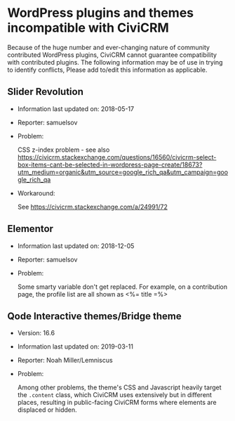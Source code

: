 # WordPress plugins and themes incompatible with CiviCRM

Because of the huge number and ever-changing nature of community contributed WordPress plugins, CiviCRM cannot guarantee compatibility with contributed plugins. The following information may be of use in trying to identify conflicts, Please add to/edit this information as applicable.

## Slider Revolution

* Information last updated on: 2018-05-17
* Reporter: samuelsov
* Problem:

    CSS z-index problem - see also https://civicrm.stackexchange.com/questions/16560/civicrm-select-box-items-cant-be-selected-in-wordpress-page-create/18673?utm_medium=organic&utm_source=google_rich_qa&utm_campaign=google_rich_qa
    
* Workaround:

    See https://civicrm.stackexchange.com/a/24991/72
    
## Elementor

  * Information last updated on: 2018-12-05
  * Reporter: samuelsov
  * Problem:
  
    Some smarty variable don't get replaced. For example, on a contribution page, the profile list are all shown as <%= title =%>
    
## Qode Interactive themes/Bridge theme

* Version: 16.6
* Information last updated on: 2019-03-11
* Reporter: Noah Miller/Lemniscus
* Problem:

    Among other problems, the theme's CSS and Javascript heavily target the `.content` class, which CiviCRM uses extensively but in different places, resulting in public-facing CiviCRM forms where elements are displaced or hidden.
